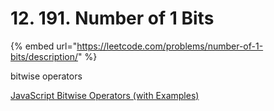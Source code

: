 # 12. 191. Number of 1 Bits

{% embed url="https://leetcode.com/problems/number-of-1-bits/description/" %}

bitwise operators

[JavaScript Bitwise Operators (with Examples)](https://www.programiz.com/javascript/bitwise-operators)

